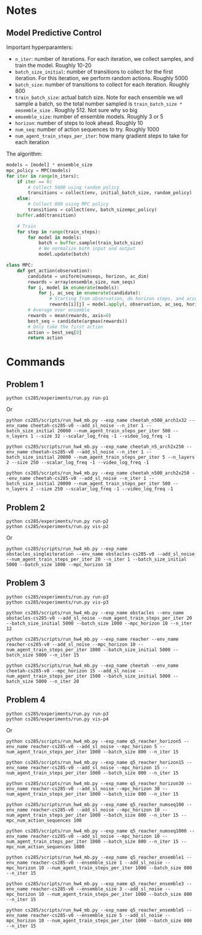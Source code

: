 # Notes

## Model Predictive Control

Important hyperparamters:

* `n_iter`: number of iterations. For each iteration, we collect samples, and train the model. Roughly 10-20
* `batch_size_initial`: number of transitions to collect for the first iteration. For this iteration, we perform random actions. Roughly 5000
* `batch_size`: number of transitions to collect for each iteration. Roughly 800
* `train_batch_size`: actual batch size. Note for each ensemble we wll sample a batch, so the total number sampled is `train_batch_size * emsemble_size` . Roughly 512. Not sure why so big
* `emsemble_size`: number of ensemble models. Roughly 3 or 5
* `horizon`: number of steps to look ahead. Roughly 10
* `num_seq`: number of action sequences to try. Roughly 1000
* `num_agent_train_steps_per_iter`: how many gradient steps to take for each iteration


The algorithm:

```python
models = [model] * ensemble_size
mpc_policy = MPC(models)
for iter in range(n_iters):
    if iter == 0:
        # Collect 5000 using random policy
        transitions = collect(env, initial_batch_size, random_policy)
    else:
        # Collect 800 using MPC policy
        transitions = collect(env, batch_sizempc_policy)
    buffer.add(transition)

    # Train
    for step in range(train_steps):
        for model in models:
            batch = buffer.sample(train_batch_size)
            # We normalize both input and output
            model.update(batch)

class MPC:
    def get_action(observation):
        candidate = uniform(numseqs, horizon, ac_dim)
        rewards = array(ensemble_size, num_seqs)
        for i, model in enumerate(models):
            for j, ac_seq in enumerate(candidate):
                # Starting from observation, do horizon steps, and accumulate the reward
                rewards[i][j] = model.apply(, observation, ac_seq, horizon)
        # Average over ensemble
        rewards = mean(rewards, axis=0)
        best_seq = candidate(argmax(rewards))
        # Only take the first action
        action = best_seq[0]
        return action
```


# Commands

## Problem 1

```
python cs285/experiments/run.py run-p1
```

Or

```
python cs285/scripts/run_hw4_mb.py --exp_name cheetah_n500_arch1x32 --env_name cheetah-cs285-v0 --add_sl_noise --n_iter 1 --batch_size_initial 20000 --num_agent_train_steps_per_iter 500 --n_layers 1 --size 32 --scalar_log_freq -1 --video_log_freq -1

python cs285/scripts/run_hw4_mb.py --exp_name cheetah_n5_arch2x250 --env_name cheetah-cs285-v0 --add_sl_noise --n_iter 1 --batch_size_initial 20000 --num_agent_train_steps_per_iter 5 --n_layers 2 --size 250 --scalar_log_freq -1 --video_log_freq -1

python cs285/scripts/run_hw4_mb.py --exp_name cheetah_n500_arch2x250 --env_name cheetah-cs285-v0 --add_sl_noise --n_iter 1 --batch_size_initial 20000 --num_agent_train_steps_per_iter 500 --n_layers 2 --size 250 --scalar_log_freq -1 --video_log_freq -1
```

## Problem 2


```
python cs285/experiments/run.py run-p2
python cs285/experiments/run.py vis-p2
```

Or

```
python cs285/scripts/run_hw4_mb.py --exp_name obstacles_singleiteration --env_name obstacles-cs285-v0 --add_sl_noise --num_agent_train_steps_per_iter 20 --n_iter 1 --batch_size_initial 5000 --batch_size 1000 --mpc_horizon 10
```

## Problem 3

```
python cs285/experiments/run.py run-p3
python cs285/experiments/run.py vis-p3
```

```
python cs285/scripts/run_hw4_mb.py --exp_name obstacles --env_name obstacles-cs285-v0 --add_sl_noise --num_agent_train_steps_per_iter 20 --batch_size_initial 5000 --batch_size 1000 --mpc_horizon 10 --n_iter 12

python cs285/scripts/run_hw4_mb.py --exp_name reacher --env_name reacher-cs285-v0 --add_sl_noise --mpc_horizon 10 --num_agent_train_steps_per_iter 1000 --batch_size_initial 5000 --batch_size 5000 --n_iter 15

python cs285/scripts/run_hw4_mb.py --exp_name cheetah --env_name cheetah-cs285-v0 --mpc_horizon 15 --add_sl_noise --num_agent_train_steps_per_iter 1500 --batch_size_initial 5000 --batch_size 5000 --n_iter 20
```


## Problem 4

```
python cs285/experiments/run.py run-p3
python cs285/experiments/run.py vis-p4
```

Or

```
python cs285/scripts/run_hw4_mb.py --exp_name q5_reacher_horizon5 --env_name reacher-cs285-v0 --add_sl_noise --mpc_horizon 5 --num_agent_train_steps_per_iter 1000 --batch_size 800 --n_iter 15

python cs285/scripts/run_hw4_mb.py --exp_name q5_reacher_horizon15 --env_name reacher-cs285-v0 --add_sl_noise --mpc_horizon 15 --num_agent_train_steps_per_iter 1000 --batch_size 800 --n_iter 15

python cs285/scripts/run_hw4_mb.py --exp_name q5_reacher_horizon30 --env_name reacher-cs285-v0 --add_sl_noise --mpc_horizon 30 --num_agent_train_steps_per_iter 1000 --batch_size 800 --n_iter 15

python cs285/scripts/run_hw4_mb.py --exp_name q5_reacher_numseq100 --env_name reacher-cs285-v0 --add_sl_noise --mpc_horizon 10 --num_agent_train_steps_per_iter 1000 --batch_size 800 --n_iter 15 --mpc_num_action_sequences 100 

python cs285/scripts/run_hw4_mb.py --exp_name q5_reacher_numseq1000 --env_name reacher-cs285-v0 --add_sl_noise --mpc_horizon 10 --num_agent_train_steps_per_iter 1000 --batch_size 800 --n_iter 15 --mpc_num_action_sequences 1000

python cs285/scripts/run_hw4_mb.py --exp_name q5_reacher_ensemble1 --env_name reacher-cs285-v0 --ensemble_size 1 --add_sl_noise --mpc_horizon 10 --num_agent_train_steps_per_iter 1000 --batch_size 800 --n_iter 15

python cs285/scripts/run_hw4_mb.py --exp_name q5_reacher_ensemble3 --env_name reacher-cs285-v0 --ensemble_size 3 --add_sl_noise --mpc_horizon 10 --num_agent_train_steps_per_iter 1000 --batch_size 800 --n_iter 15

python cs285/scripts/run_hw4_mb.py --exp_name q5_reacher_ensemble5 --env_name reacher-cs285-v0 --ensemble_size 5 --add_sl_noise --mpc_horizon 10 --num_agent_train_steps_per_iter 1000 --batch_size 800 --n_iter 15
```